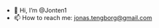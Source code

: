 - 👋 Hi, I’m @Jonten1
- 📫 How to reach me: jonas.tengborg@gmail.com

<!---
Jonten1/Jonten1 is a ✨ special ✨ repository because its `README.md` (this file) appears on your GitHub profile.
You can click the Preview link to take a look at your changes.
--->
